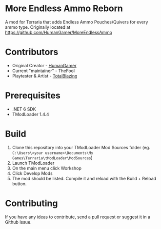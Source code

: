 # More Endless Ammo Reborn
A mod for Terraria that adds Endless Ammo Pouches/Quivers for every ammo type.
Originally located at https://github.com/HumanGamer/MoreEndlessAmmo

# Contributors
* Original Creator - [HumanGamer](https://github.com/HumanGamer)
* Current "maintainer" - TheFool
* Playtester & Artist - [TotalBlazing](https://github.com/Totalblazing)

# Prerequisites
* .NET 6 SDK
* TModLoader 1.4.4

# Build
1. Clone this repository into your TModLoader Mod Sources folder (eg. ``C:\Users\<your username>\Documents\My Games\Terraria\tModLoader\ModSources``)
2. Launch TModLoader
3. On the main menu click Workshop
4. Click Develop Mods
5. The mod should be listed. Compile it and reload with the Build + Reload button.

# Contributing
If you have any ideas to contribute, send a pull request or suggest it in a Github Issue.
